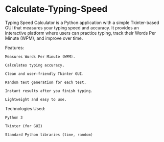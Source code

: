 # Calculate-Typing-Speed

Typing Speed Calculator is a Python application with a simple Tkinter-based GUI that measures your typing speed and accuracy.
It provides an interactive platform where users can practice typing, track their Words Per Minute (WPM), and improve over time.

Features:

    Measures Words Per Minute (WPM).

    Calculates typing accuracy.

    Clean and user-friendly Tkinter GUI.

    Random text generation for each test.

    Instant results after you finish typing.

    Lightweight and easy to use.

Technologies Used:

    Python 3

    Tkinter (for GUI)

    Standard Python libraries (time, random)
